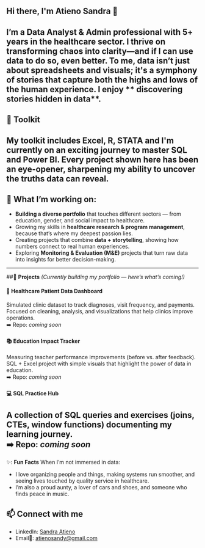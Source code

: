 ## Hi there, I'm **Atieno Sandra** 👋

I’m a **Data Analyst & Admin professional** with 5+ years in the healthcare sector. I thrive on transforming chaos into clarity—and if I can use data to do so, even better. To me, data isn’t just about spreadsheets and visuals; it's a symphony of stories that capture both the highs and lows of the human experience. I enjoy ** discovering stories hidden in data**.
---
## 🧰 **Toolkit**
My toolkit includes Excel, R, STATA and I'm currently on an exciting journey to master SQL and Power BI. Every project shown here has been an eye-opener, sharpening my ability to uncover the truths data can reveal. 
---
## 🌱 **What I’m working on:**  
- **Building a diverse portfolio** that touches different sectors — from education, gender, and social impact to healthcare.  
- Growing my skills in **healthcare research & program management**, because that’s where my deepest passion lies.  
- Creating projects that combine **data + storytelling**, showing how numbers connect to real human experiences.  
- Exploring **Monitoring & Evaluation (M&E)** projects that turn raw data into insights for better decision-making.  
---
##📌 **Projects**
*(Currently building my portfolio — here’s what’s coming!)*  

#### 🏥 Healthcare Patient Data Dashboard  
Simulated clinic dataset to track diagnoses, visit frequency, and payments. Focused on cleaning, analysis, and visualizations that help clinics improve operations.  
➡️ Repo: *coming soon*  

#### 📚 Education Impact Tracker  
Measuring teacher performance improvements (before vs. after feedback). SQL + Excel project with simple visuals that highlight the power of data in education.  
➡️ Repo: *coming soon*  

#### 💻 SQL Practice Hub  
A collection of SQL queries and exercises (joins, CTEs, window functions) documenting my learning journey.  
➡️ Repo: *coming soon*  
---
✨: **Fun Facts**
When I’m not immersed in data:
- I love organizing people and things, making systems run smoother, and seeing lives touched by quality service in healthcare. 
- I’m also a proud aunty, a lover of cars and shoes, and someone who finds peace in music.

## 📫 **Connect with me**
- LinkedIn: [Sandra Atieno](https://www.linkedin.com/in/sandraatieno/)  
- Email📧: atienosandy@gmail.com


